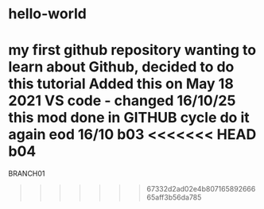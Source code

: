 # hello-world
my first github repository
wanting to learn about Github, decided to do this tutorial
Added this on May 18 2021
VS code - changed 16/10/25
this mod done in GITHUB
 cycle do it again
eod 16/10
b03
<<<<<<< HEAD
b04
=======
BRANCH01
>>>>>>> 67332d2ad02e4b80716589266665aff3b56da785
